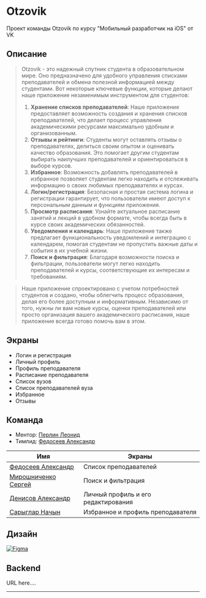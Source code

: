 # Otzovik
Проект команды Otzovik по курсу "Мобильный разработчик на iOS" от VK

## Описание

> Otzovik - это надежный спутник студента в образовательном мире. Оно предназначено для удобного управления списками преподавателей и обмена полезной информацией между студентами. Вот некоторые ключевые функции, которые делают наше приложение незаменимым инструментом для студентов:
> 1.  **Хранение списков преподавателей**: Наше приложение предоставляет возможность создания и хранения списков преподавателей, что делает процесс управления академическими ресурсами максимально удобным и организованным. 
> 2.  **Отзывы и рейтинги**: Студенты могут оставлять отзывы о преподавателях, делиться своим опытом и оценивать качество образования. Это помогает другим студентам выбирать наилучших преподавателей и ориентироваться в выборе курсов.
> 3.  **Избранное**: Возможность добавлять преподавателей в избранное позволяет студентам легко находить и отслеживать информацию о своих любимых преподавателях и курсах. 
> 4.  **Логин/регистрация**: Безопасная и простая система логина и регистрации гарантирует, что пользователи имеют доступ к персональным данным и функциям приложения.
> 5.  **Просмотр расписания**: Узнайте актуальное расписание занятий и лекций в удобном формате, чтобы всегда быть в курсе своих академических обязанностей. 
> 6.  **Уведомления и календарь**: Наше приложение также предлагает функциональность уведомлений и интеграцию с календарем, помогая студентам не пропустить важные даты и события в их учебной жизни. 
> 7.  **Поиск и фильтрация**: Благодаря возможности поиска и фильтрации, пользователи могут легко находить преподавателей и курсы, соответствующие их интересам и требованиям.

>Наше приложение спроектировано с учетом потребностей студентов и создано, чтобы облегчить процесс образования, делая его более доступным и информативным. Независимо от того, нужны ли вам новые курсы, оценки преподавателей или просто организация вашего академического расписания, наше приложение всегда готово помочь вам в этом.

## Экраны
-   Логин и регистрация
-   Личный профиль
-   Профиль преподавателя
-   Расписание преподавателя
-   Список вузов
-   Список преподавателей вуза
-   Избранное
-   Отзывы

## Команда
- Ментор: [Перлин Леонид](https://github.com/perlinleo)
- Тимлид: [Федосеев Александр](https://github.com/AlexanderFedoseeff)
  
|                Имя                                          |                 Экраны |
|-------------------------------------------------------------|-------------------------|
| [Федосеев Александр](https://github.com/AlexanderFedoseeff) |  Список преподавателей  |
| [Мирошниченко Сергей](https://github.com/m1rosh)            |  Поиск и фильтрация  |
| [Денисов Александр](https://github.com/DenAlNik)            |  Личный профиль и его редактирования  |
| [Сарыглар Начын](https://github.com/ukidoshi)               |  Избранное и профиль преподавателя  |

## Дизайн
[![Figma](https://img.shields.io/badge/Figma-F24E1E?style=for-the-badge&logo=figma&logoColor=white)](https://www.figma.com/file/VphDd8NciEumH7q2rRmLeF/Otzovik?type=design&node-id=0-1&mode=design&t=qouymqRCoCnZ7xoM-0)

## Backend
URL here....
<hr>
